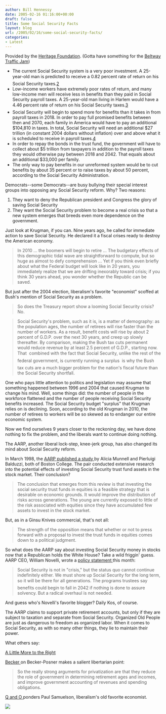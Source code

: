 ```yaml
---
author: Bill Hennessy
date: 2005-02-16 01:16:00+00:00
draft: false
title: Some Social Security Facts
layout: blog
url: /2005/02/16/some-social-security-facts/
categories:
- Latest
---
```


Provided by the [Heritage Foundation](https://www.heritage.org/Research/Features/Issues2004/socialsecurity.cfm). (Gotta have something for the [Beltway Traffic Jam](https://www.outsidethebeltway.com/archives/9270))





  * The current Social Security system is a very poor investment. A 25-year-old man is predicted to receive a 0.82 percent rate of return on his Social Security taxes.[2](https://www.heritage.org/Research/Features/Issues2004/socialsecurity.cfm#fn2)
  * Low-income workers have extremely poor rates of return, and many low-income men will receive less in benefits than they paid in Social Security payroll taxes. A 25-year-old man living in Harlem would have a 4.46 percent rate of return on his Social Security taxes.[3](https://www.heritage.org/Research/Features/Issues2004/socialsecurity.cfm#fn3)
  * Social Security will begin to spend more for benefits than it takes in from payroll taxes in 2018. In order to pay full promised benefits between then and 2070, each family in America would have to pay an additional $104,810 in taxes. In total, Social Security will need an additional $27 trillion (in constant 2004 dollars without inflation) over and above what it is scheduled to receive in payroll taxes.[4](https://www.heritage.org/Research/Features/Issues2004/socialsecurity.cfm#fn4)
  * In order to repay the bonds in the trust fund, the government will have to collect about $5 tril­lion from taxpayers in addition to the payroll taxes they would otherwise pay between 2018 and 2042. That equals about an additional $33,000 per family.
  * The only way to pay benefits in our unreformed system would be to cut benefits by about 35 percent or to raise taxes by about 50 percent, according to the Social Security Administration. 


Democrats--some Democrats--are busy bullying their special interest groups into opposing any Social Security reform. Why? Two reasons:





  1. They want to deny the Republican president and Congress the glory of saving Social Security
  2. They want the Social Security problem to become a real crisis so that a new system emerges that breeds even more dependence on the government.


Just look at Krugman, if you can. Nine years ago, he called for immediate action to save Social Security. He declared it a fiscal crises ready to destroy the American economy.




> In 2010 ... the boomers will begin to retire ... The budgetary effects of this demographic tidal wave are straightforward to compute, but so huge as almost to defy comprehension ... Yet if you think even briefly about what the Federal budget will look like in 20 years, you immediately realize that we are drifting inexorably toward crisis; if you think 30 years ahead, you wonder whether the Republic can be saved. 




But just after the 2004 election, liberalism's favorite "economist" scoffed at Bush's mention of Social Security as a problem.




> 

> 
> So does the Treasury report show a looming Social Security crisis? No.

> 
> Social Security's problem, such as it is, is a matter of demography: as the population ages, the number of retirees will rise faster than the number of workers. As a result, benefit costs will rise by about 2 percent of G.D.P. over the next 30 years, and creep up slowly thereafter. By comparison, making the Bush tax cuts permanent would reduce revenue by at least 2.5 percent of G.D.P., starting now. That  combined with the fact that Social Security, unlike the rest of the federal government, is currently running a surplus  is why the Bush tax cuts are a much bigger problem for the nation's fiscal future than the Social Security shortfall.
> 
> 




One who pays little attention to politics and legislation may assume that something happened between 1996 and 2004 that caused Krugman to change his mind. Well, some things did: the number of people in the workforce flattened and the number of people receiving Social Security benefits increased. The Social Security budget "surplus" that Krugman relies on is declining. Soon, according to the old Krugman in 2010, the number of retirees to workers will be so skewed as to endanger our entire economic system.




Now we find ourselves 9 years closer to the reckoning day, we have done nothing to fix the problem, and the liberals want to continue doing nothing.




The AARP, another liberal lock-step, knee-jerk group, has also changed its mind about Social Security reform. 




In March 1998, the [AARP published a study ](https://research.aarp.org/econ/9802_sstrust.pdf)by Alicia Munnell and Pierluigi Balduzzi, both of Boston College. The pair conducted extensive research into the potential effects of investing Social Security trust fund assets in the stock market. Their conclusion?




> 

> 
> The conclusion that emerges from this review is that investing the social security trust funds in equities is a feasible strategy that is desirable on economic grounds. It would improve the distribution of risks across generations. The young are currently exposed to little of the risk associated with equities since they have accumulated few assets to invest in the stock market.
> 
> 




But, as in a Ginsu Knives commercial, that's not all:




> 

> 
> The strength of the opposition means that whether or not to press forward with a proposal to invest the trust funds in equities comes down to a political judgment.
> 
> 




So what does the AARP say about investing Social Security money in stocks now that a Republican holds the White House? Take a wild friggin' guess. AARP CEO, William Novelli, wrote a [policy statement ](https://www.aarp.org/bulletin/socialsec/ss_novelli_perspective.html)this month:




> 

> 
> Social Security is not in "crisis," but the status quo cannot continue indefinitely either. We must shore up Social Security for the long term, so it will be there for all generations. The programs trustees say benefits could begin to fall in 2042 if nothing is done to assure solvency. But a radical overhaul is not needed.
> 
> 




And guess who's Novelli's favorite blogger? Daily Kos, of course.




The AARP claims to support private retirement accounts, but only if they are subject to taxation and separate from Social Security. Organized Old People are just as dangerous to freedom as organized labor. When it comes to Social Security, as with so many other things, they lie to maintain their power.




What others say:




[A Little More to the Right](https://www.alittlemoretotheright.com/journal/00002128.html)




[Becker ](https://www.becker-posner-blog.com/archives/2005/02/why_i_support_a.html)on Becker-Posner makes a salient libertarian point: 




> 

> 
> So the really strong arguments for privatization are that they reduce the role of government in determining retirement ages and incomes, and improve government accounting of revenues and spending obligations. 
> 
> 




[Q and O ](https://www.qando.net/details.aspx?Entry=1147)ponders Paul Samuelson, liberalism's old favorite economist.

![](https://blog.billhennessy.com/aggbug.aspx?PostID=1079)

